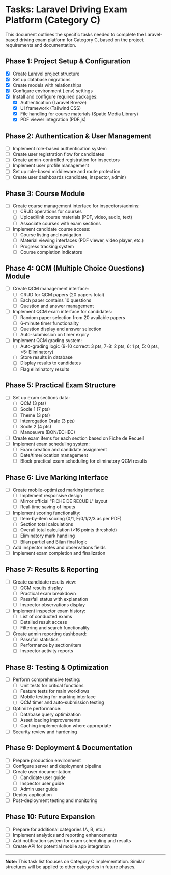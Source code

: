 # Tasks: Laravel Driving Exam Platform (Category C)

This document outlines the specific tasks needed to complete the Laravel-based driving exam platform for Category C, based on the project requirements and documentation.

## Phase 1: Project Setup & Configuration

- [x] Create Laravel project structure
- [x] Set up database migrations
- [x] Create models with relationships
- [x] Configure environment (.env) settings
- [x] Install and configure required packages:
  - [x] Authentication (Laravel Breeze)
  - [x] UI framework (Tailwind CSS)
  - [x] File handling for course materials (Spatie Media Library)
  - [x] PDF viewer integration (PDF.js)

## Phase 2: Authentication & User Management

- [ ] Implement role-based authentication system
- [ ] Create user registration flow for candidates
- [ ] Create admin-controlled registration for inspectors
- [ ] Implement user profile management
- [ ] Set up role-based middleware and route protection
- [ ] Create user dashboards (candidate, inspector, admin)

## Phase 3: Course Module

- [ ] Create course management interface for inspectors/admins:
  - [ ] CRUD operations for courses
  - [ ] Upload/link course materials (PDF, video, audio, text)
  - [ ] Associate courses with exam sections
- [ ] Implement candidate course access:
  - [ ] Course listing and navigation
  - [ ] Material viewing interfaces (PDF viewer, video player, etc.)
  - [ ] Progress tracking system
  - [ ] Course completion indicators

## Phase 4: QCM (Multiple Choice Questions) Module

- [ ] Create QCM management interface:
  - [ ] CRUD for QCM papers (20 papers total)
  - [ ] Each paper contains 10 questions
  - [ ] Question and answer management
- [ ] Implement QCM exam interface for candidates:
  - [ ] Random paper selection from 20 available papers
  - [ ] 6-minute timer functionality
  - [ ] Question display and answer selection
  - [ ] Auto-submission on timer expiry
- [ ] Implement QCM grading system:
  - [ ] Auto-grading logic (9-10 correct: 3 pts, 7-8: 2 pts, 6: 1 pt, 5: 0 pts, <5: Eliminatory)
  - [ ] Store results in database
  - [ ] Display results to candidates
  - [ ] Flag eliminatory results

## Phase 5: Practical Exam Structure

- [ ] Set up exam sections data:
  - [ ] QCM (3 pts)
  - [ ] Socle 1 (7 pts)
  - [ ] Theme (3 pts)
  - [ ] Interrogation Orale (3 pts)
  - [ ] Socle 2 (4 pts)
  - [ ] Manoeuvre (BON/ECHEC)
- [ ] Create exam items for each section based on Fiche de Recueil
- [ ] Implement exam scheduling system:
  - [ ] Exam creation and candidate assignment
  - [ ] Date/time/location management
  - [ ] Block practical exam scheduling for eliminatory QCM results

## Phase 6: Live Marking Interface

- [ ] Create mobile-optimized marking interface:
  - [ ] Implement responsive design
  - [ ] Mirror official "FICHE DE RECUEIL" layout
  - [ ] Real-time saving of inputs
- [ ] Implement scoring functionality:
  - [ ] Item-by-item scoring (0/1, E/0/1/2/3 as per PDF)
  - [ ] Section total calculations
  - [ ] Overall total calculation (>16 points threshold)
  - [ ] Eliminatory mark handling
  - [ ] Bilan partiel and Bilan final logic
- [ ] Add inspector notes and observations fields
- [ ] Implement exam completion and finalization

## Phase 7: Results & Reporting

- [ ] Create candidate results view:
  - [ ] QCM results display
  - [ ] Practical exam breakdown
  - [ ] Pass/fail status with explanation
  - [ ] Inspector observations display
- [ ] Implement inspector exam history:
  - [ ] List of conducted exams
  - [ ] Detailed result access
  - [ ] Filtering and search functionality
- [ ] Create admin reporting dashboard:
  - [ ] Pass/fail statistics
  - [ ] Performance by section/item
  - [ ] Inspector activity reports

## Phase 8: Testing & Optimization

- [ ] Perform comprehensive testing:
  - [ ] Unit tests for critical functions
  - [ ] Feature tests for main workflows
  - [ ] Mobile testing for marking interface
  - [ ] QCM timer and auto-submission testing
- [ ] Optimize performance:
  - [ ] Database query optimization
  - [ ] Asset loading improvements
  - [ ] Caching implementation where appropriate
- [ ] Security review and hardening

## Phase 9: Deployment & Documentation

- [ ] Prepare production environment
- [ ] Configure server and deployment pipeline
- [ ] Create user documentation:
  - [ ] Candidate user guide
  - [ ] Inspector user guide
  - [ ] Admin user guide
- [ ] Deploy application
- [ ] Post-deployment testing and monitoring

## Phase 10: Future Expansion

- [ ] Prepare for additional categories (A, B, etc.)
- [ ] Implement analytics and reporting enhancements
- [ ] Add notification system for exam scheduling and results
- [ ] Create API for potential mobile app integration

---

**Note:** This task list focuses on Category C implementation. Similar structures will be applied to other categories in future phases. 
